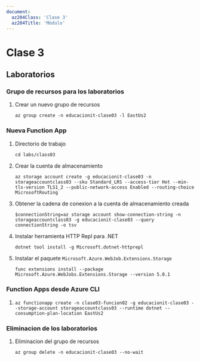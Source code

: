 ```yaml
---
document:
  az204Class: 'Clase 3'
  az204Title: 'Módulo'
---
```


# Clase 3

## Laboratorios

### Grupo de recursos para los laboratorios

1. Crear un nuevo grupo de recursos
    ```pwsh
    az group create -n educacionit-clase03 -l EastUs2
    ```

### Nueva Function App

1. Directorio de trabajo
    ```pwsh
    cd labs/class03
    ```
1. Crear la cuenta de almacenamiento
    ```pwsh
    az storage account create -g educacionit-clase03 -n storageaccountclass03 --sku Standard_LRS --access-tier Hot --min-tls-version TLS1_2 --public-network-access Enabled --routing-choice MicrosoftRouting
    ```
1. Obtener la cadena de conexion a la cuenta de almacenamiento creada
    ```pwsh
    $connectionString=az storage account show-connection-string -n storageaccountclass03 -g educacionit-clase03 --query connectionString -o tsv
    ```
1. Instalar herramienta HTTP Repl para .NET
    ```pwsh
    dotnet tool install -g Microsoft.dotnet-httprepl
    ```
1. Instalar el paquete `Microsoft.Azure.WebJob.Extensions.Storage`
    ```pwsh
    func extensions install --package Microsoft.Azure.WebJobs.Extensions.Storage --version 5.0.1
    ```

### Function Apps desde Azure CLI

1. 
    ```pwsh
    az functionapp create -n clase03-funcion02 -g educacionit-clase03 --storage-account storageaccountclass03 --runtime dotnet --consumption-plan-location EastUs2
    ```

### Eliminacion de los laboratorios

1. Eliminacion del grupo de recursos
    ```pwsh
    az group delete -n educacionit-clase03 --no-wait
    ```
